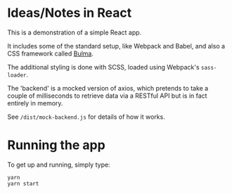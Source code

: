 # Ideas/Notes in React

This is a demonstration of a simple React app.

It includes some of the standard setup, like Webpack and Babel, and also a CSS framework called <a href="https://bulma.io/" target="blank">Bulma</a>. 

The additional styling is done with SCSS, loaded using Webpack's `sass-loader`.


The 'backend' is a mocked version of axios, which pretends to take a couple of milliseconds to retrieve data via a RESTful API but is in fact entirely in memory.

See `/dist/mock-backend.js` for details of how it works.

# Running the app

To get up and running, simply type:

```
yarn
yarn start
```
